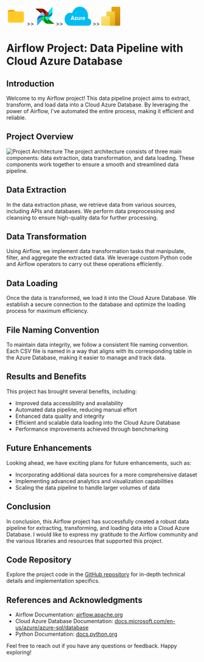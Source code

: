
<img src="Pics/folder.svg" width="50" height="50"> >> <img src="Pics/airflow.svg" width="50" height="50"> >> <img src="Pics/microsoft-azure.svg" width="70"  height="50"> >> <img src="Pics/power-bi.svg" width="50" height="50">

# Airflow Project: Data Pipeline with Cloud Azure Database

## Introduction
Welcome to my Airflow project! This data pipeline project aims to extract, transform, and load data into a Cloud Azure Database. By leveraging the power of Airflow, I've automated the entire process, making it efficient and reliable.

## Project Overview
![Project Architecture](Pics/architecture.png)
The project architecture consists of three main components: data extraction, data transformation, and data loading. These components work together to ensure a smooth and streamlined data pipeline.

## Data Extraction
In the data extraction phase, we retrieve data from various sources, including APIs and databases. We perform data preprocessing and cleansing to ensure high-quality data for further processing.

## Data Transformation
Using Airflow, we implement data transformation tasks that manipulate, filter, and aggregate the extracted data. We leverage custom Python code and Airflow operators to carry out these operations efficiently.

## Data Loading
Once the data is transformed, we load it into the Cloud Azure Database. We establish a secure connection to the database and optimize the loading process for maximum efficiency.

## File Naming Convention
To maintain data integrity, we follow a consistent file naming convention. Each CSV file is named in a way that aligns with its corresponding table in the Azure Database, making it easier to manage and track data.

## Results and Benefits
This project has brought several benefits, including:
- Improved data accessibility and availability
- Automated data pipeline, reducing manual effort
- Enhanced data quality and integrity
- Efficient and scalable data loading into the Cloud Azure Database
- Performance improvements achieved through benchmarking

## Future Enhancements
Looking ahead, we have exciting plans for future enhancements, such as:
- Incorporating additional data sources for a more comprehensive dataset
- Implementing advanced analytics and visualization capabilities
- Scaling the data pipeline to handle larger volumes of data

## Conclusion
In conclusion, this Airflow project has successfully created a robust data pipeline for extracting, transforming, and loading data into a Cloud Azure Database. I would like to express my gratitude to the Airflow community and the various libraries and resources that supported this project.

## Code Repository
Explore the project code in the [GitHub repository](https://github.com/yourusername/your-repo) for in-depth technical details and implementation specifics.

## References and Acknowledgments
- Airflow Documentation: [airflow.apache.org](https://airflow.apache.org/)
- Cloud Azure Database Documentation: [docs.microsoft.com/en-us/azure/azure-sql/database](https://docs.microsoft.com/en-us/azure/azure-sql/database)
- Python Documentation: [docs.python.org](https://docs.python.org/)

Feel free to reach out if you have any questions or feedback. Happy exploring!
